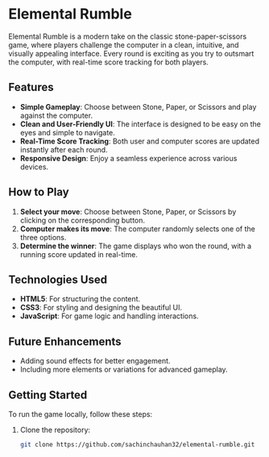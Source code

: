 # Elemental Rumble

Elemental Rumble is a modern take on the classic stone-paper-scissors game, where players challenge the computer in a clean, intuitive, and visually appealing interface. Every round is exciting as you try to outsmart the computer, with real-time score tracking for both players.

## Features

- **Simple Gameplay**: Choose between Stone, Paper, or Scissors and play against the computer.
- **Clean and User-Friendly UI**: The interface is designed to be easy on the eyes and simple to navigate.
- **Real-Time Score Tracking**: Both user and computer scores are updated instantly after each round.
- **Responsive Design**: Enjoy a seamless experience across various devices.

## How to Play

1. **Select your move**: Choose between Stone, Paper, or Scissors by clicking on the corresponding button.
2. **Computer makes its move**: The computer randomly selects one of the three options.
3. **Determine the winner**: The game displays who won the round, with a running score updated in real-time.

## Technologies Used

- **HTML5**: For structuring the content.
- **CSS3**: For styling and designing the beautiful UI.
- **JavaScript**: For game logic and handling interactions.

## Future Enhancements

- Adding sound effects for better engagement.
- Including more elements or variations for advanced gameplay.

## Getting Started

To run the game locally, follow these steps:

1. Clone the repository:

   ```bash
   git clone https://github.com/sachinchauhan32/elemental-rumble.git
